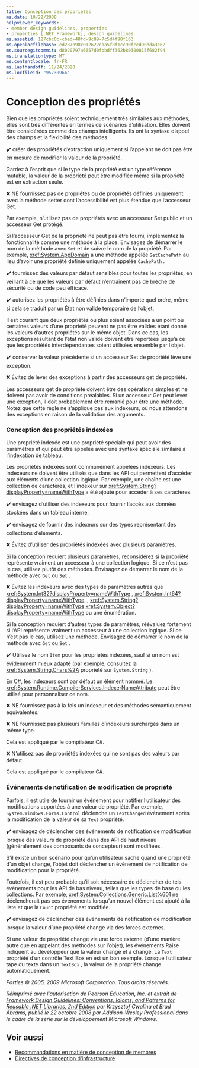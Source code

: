 ```yaml
---
title: Conception des propriétés
ms.date: 10/22/2008
helpviewer_keywords:
- member design guidelines, properties
- properties [.NET Framework], design guidelines
ms.assetid: 127cbc0c-cbed-48fd-9c89-7c5d4f98f163
ms.openlocfilehash: ed287b98c012622caa5f8f1cc90fced90dda3e62
ms.sourcegitcommit: d8020797a6657d0fbbdff362b80300815f682f94
ms.translationtype: MT
ms.contentlocale: fr-FR
ms.lasthandoff: 11/24/2020
ms.locfileid: "95730966"
---
```

# <a name="property-design"></a>Conception des propriétés

Bien que les propriétés soient techniquement très similaires aux méthodes, elles sont très différentes en termes de scénarios d’utilisation. Elles doivent être considérées comme des champs intelligents. Ils ont la syntaxe d’appel des champs et la flexibilité des méthodes.

 ✔️ créer des propriétés d’extraction uniquement si l’appelant ne doit pas être en mesure de modifier la valeur de la propriété.

 Gardez à l’esprit que si le type de la propriété est un type référence mutable, la valeur de la propriété peut être modifiée même si la propriété est en extraction seule.

 ❌ NE fournissez pas de propriétés ou de propriétés définies uniquement avec la méthode setter dont l’accessibilité est plus étendue que l’accesseur Get.

 Par exemple, n’utilisez pas de propriétés avec un accesseur Set public et un accesseur Get protégé.

 Si l’accesseur Get de la propriété ne peut pas être fourni, implémentez la fonctionnalité comme une méthode à la place. Envisagez de démarrer le nom de la méthode avec `Set` et de suivre le nom de la propriété. Par exemple, <xref:System.AppDomain> a une méthode appelée `SetCachePath` au lieu d’avoir une propriété définie uniquement appelée `CachePath` .

 ✔️ fournissez des valeurs par défaut sensibles pour toutes les propriétés, en veillant à ce que les valeurs par défaut n’entraînent pas de brèche de sécurité ou de code peu efficace.

 ✔️ autorisez les propriétés à être définies dans n’importe quel ordre, même si cela se traduit par un État non valide temporaire de l’objet.

 Il est courant que deux propriétés ou plus soient associées à un point où certaines valeurs d’une propriété peuvent ne pas être valides étant donné les valeurs d’autres propriétés sur le même objet. Dans ce cas, les exceptions résultant de l’état non valide doivent être reportées jusqu’à ce que les propriétés interdépendantes soient utilisées ensemble par l’objet.

 ✔️ conserver la valeur précédente si un accesseur Set de propriété lève une exception.

 ❌ Évitez de lever des exceptions à partir des accesseurs get de propriété.

 Les accesseurs get de propriété doivent être des opérations simples et ne doivent pas avoir de conditions préalables. Si un accesseur Get peut lever une exception, il doit probablement être remanié pour être une méthode. Notez que cette règle ne s’applique pas aux indexeurs, où nous attendons des exceptions en raison de la validation des arguments.

### <a name="indexed-property-design"></a>Conception des propriétés indexées

 Une propriété indexée est une propriété spéciale qui peut avoir des paramètres et qui peut être appelée avec une syntaxe spéciale similaire à l’indexation de tableau.

 Les propriétés indexées sont communément appelées indexeurs. Les indexeurs ne doivent être utilisés que dans les API qui permettent d’accéder aux éléments d’une collection logique. Par exemple, une chaîne est une collection de caractères, et l’indexeur sur <xref:System.String?displayProperty=nameWithType> a été ajouté pour accéder à ses caractères.

 ✔️ envisagez d’utiliser des indexeurs pour fournir l’accès aux données stockées dans un tableau interne.

 ✔️ envisagez de fournir des indexeurs sur des types représentant des collections d’éléments.

 ❌ Évitez d’utiliser des propriétés indexées avec plusieurs paramètres.

 Si la conception requiert plusieurs paramètres, reconsidérez si la propriété représente vraiment un accesseur à une collection logique. Si ce n’est pas le cas, utilisez plutôt des méthodes. Envisagez de démarrer le nom de la méthode avec `Get` ou `Set` .

 ❌ Évitez les indexeurs avec des types de paramètres autres que <xref:System.Int32?displayProperty=nameWithType> , <xref:System.Int64?displayProperty=nameWithType> ,, <xref:System.String?displayProperty=nameWithType> <xref:System.Object?displayProperty=nameWithType> ou une énumération.

 Si la conception requiert d’autres types de paramètres, réévaluez fortement si l’API représente vraiment un accesseur à une collection logique. Si ce n’est pas le cas, utilisez une méthode. Envisagez de démarrer le nom de la méthode avec `Get` ou `Set` .

 ✔️ Utilisez le nom `Item` pour les propriétés indexées, sauf si un nom est évidemment mieux adapté (par exemple, consultez la <xref:System.String.Chars%2A> propriété sur `System.String` ).

 En C#, les indexeurs sont par défaut un élément nommé. Le <xref:System.Runtime.CompilerServices.IndexerNameAttribute> peut être utilisé pour personnaliser ce nom.

 ❌ NE fournissez pas à la fois un indexeur et des méthodes sémantiquement équivalentes.

 ❌ NE fournissez pas plusieurs familles d’indexeurs surchargés dans un même type.

 Cela est appliqué par le compilateur C#.

 ❌ N’utilisez pas de propriétés indexées qui ne sont pas des valeurs par défaut.

 Cela est appliqué par le compilateur C#.

### <a name="property-change-notification-events"></a>Événements de notification de modification de propriété

 Parfois, il est utile de fournir un événement pour notifier l’utilisateur des modifications apportées à une valeur de propriété. Par exemple, `System.Windows.Forms.Control` déclenche un `TextChanged` événement après la modification de la valeur de sa `Text` propriété.

 ✔️ envisagez de déclencher des événements de notification de modification lorsque des valeurs de propriété dans des API de haut niveau (généralement des composants de concepteur) sont modifiées.

 S’il existe un bon scénario pour qu’un utilisateur sache quand une propriété d’un objet change, l’objet doit déclencher un événement de notification de modification pour la propriété.

 Toutefois, il est peu probable qu’il soit nécessaire de déclencher de tels événements pour les API de bas niveau, telles que les types de base ou les collections. Par exemple, <xref:System.Collections.Generic.List%601> ne déclencherait pas ces événements lorsqu’un nouvel élément est ajouté à la liste et que la `Count` propriété est modifiée.

 ✔️ envisagez de déclencher des événements de notification de modification lorsque la valeur d’une propriété change via des forces externes.

 Si une valeur de propriété change via une force externe (d’une manière autre que en appelant des méthodes sur l’objet), les événements Raise indiquent au développeur que la valeur change et a changé. La `Text` propriété d’un contrôle Text Box en est un bon exemple. Lorsque l’utilisateur tape du texte dans un `TextBox` , la valeur de la propriété change automatiquement.

 *Parties © 2005, 2009 Microsoft Corporation. Tous droits réservés.*

 *Réimprimé avec l’autorisation de Pearson Education, Inc. et extrait de [Framework Design Guidelines: Conventions, Idioms, and Patterns for Reusable .NET Libraries, 2nd Edition](https://www.informit.com/store/framework-design-guidelines-conventions-idioms-and-9780321545619) par Krzysztof Cwalina et Brad Abrams, publié le 22 octobre 2008 par Addison-Wesley Professional dans le cadre de la série sur le développement Microsoft Windows.*

## <a name="see-also"></a>Voir aussi

- [Recommandations en matière de conception de membres](member.md)
- [Directives de conception d’infrastructure](index.md)
